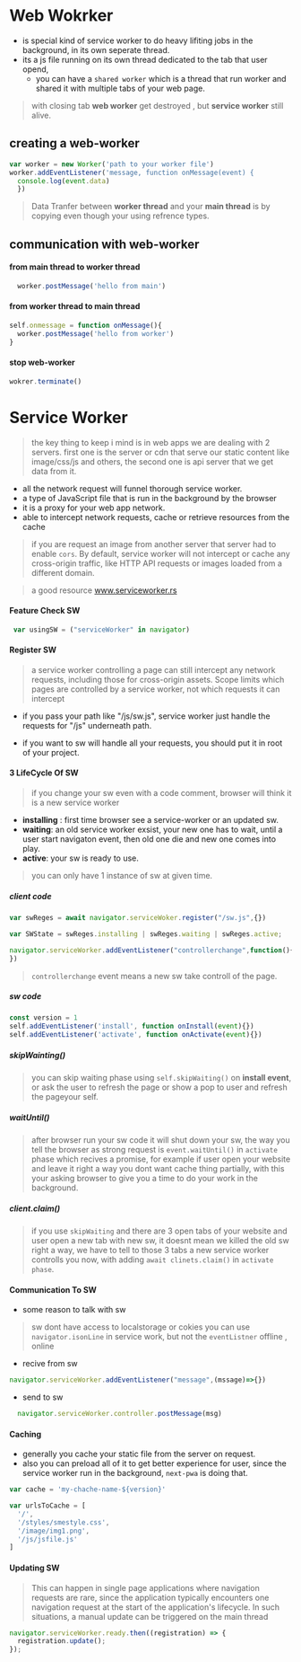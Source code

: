 
# Web Wokrker
- is special kind of service worker to do heavy lifiting jobs in the background, in its own seperate thread.
- its a js file running on its own thread dedicated to the tab that user opend,
  - you can have a `shared worker` which is a thread that run worker and shared it with multiple tabs of your web page.
> with closing tab __web worker__ get destroyed , but __service worker__ still alive.

## creating a web-worker
```javascript
var worker = new Worker('path to your worker file')
worker.addEventListener('message, function onMessage(event) {
  console.log(event.data)
  })
```

  > Data Tranfer between __worker thread__ and your __main thread__ is by copying even though your using refrence types.  
## communication with web-worker
#### from main thread to worker thread
```javascript
  worker.postMessage('hello from main')
```
#### from worker thread to main thread

```javascript
self.onmessage = function onMessage(){
  worker.postMessage('hello from worker')
}
```
#### stop web-worker
```javascript
wokrer.terminate()
```
# Service Worker
> the key thing to keep i mind is in web apps we are dealing with 2 servers. first one is the server or cdn that serve our static content like image/css/js and others, the second one is api server that we get data from it. 

- all the network request will funnel thorough service worker.
- a type of JavaScript file that is run in the background by the browser
- it is a proxy for your web app network.
- able to intercept network requests, cache or retrieve resources from the cache
> if you are request an image from another server that server had to enable `cors`.
> By default, service worker will not intercept or cache any cross-origin traffic, like HTTP API requests or images loaded from a different domain.

> a good resource www.serviceworker.rs

#### Feature Check SW
```javascript
 var usingSW = ("serviceWorker" in navigator)
```

#### Register SW

> a service worker controlling a page can still intercept any network requests, including those for cross-origin assets. Scope limits which pages are controlled by a service worker, not which requests it can intercept

- if you pass your path like "/js/sw.js", service worker just handle the requests for "/js" underneath path.

- if you want to sw will handle all your requests, you should put it in root of your project.

#### 3 LifeCycle Of SW
> if you change your sw even with a code comment, browser will think it is a new service worker
- __installing__ : first time browser see a service-worker or an updated sw.
- __waiting__: an old service worker exsist, your new one has to wait, until a user start navigaton event, then old one die and new one comes into play.
- __active__: your sw is ready to use.
> you can only have 1 instance of sw at given time.  


##### client code
```javascript
var swReges = await navigator.serviceWoker.register("/sw.js",{})

var SWState = swReges.installing | swReges.waiting | swReges.active;

navigator.serviceWorker.addEventListener("controllerchange",function(){
})
```
> `controllerchange` event means a new sw take controll of the page.

##### sw code
```javascript
const version = 1
self.addEventListener('install', function onInstall(event){})
self.addEventListener('activate', function onActivate(event){})
```
##### skipWainting()
> you can skip waiting phase using `self.skipWaiting()` on __install event__, or ask the user to refresh the page or show a pop to user and refresh the pageyour self.

##### waitUntil()
> after browser run your sw code it will shut down your sw, the way you tell the browser as strong request is `event.waitUntil()` in `activate` phase which recives a promise, for example if user open your website and leave it right a way you dont want cache thing partially, with this your asking browser to give you a time to do your work in the background. 

##### client.claim()
> if you use `skipWaiting` and there are 3 open tabs of your website and user open a new tab with new sw, it doesnt mean we killed the old sw right a way, we have to tell to those 3 tabs a new service worker controlls you now, with adding `await clinets.claim()` in `activate phase`.


#### Communication To SW
- some reason to talk with sw
> sw dont have access to localstorage or cokies
> you can use `navigator.isonLine` in service work, but not the `eventListner` offline , online
- recive from sw
```javascript
navigator.serviceWorker.addEventListener("message",(mssage)=>{})
```
- send to sw
```javascript
  navigator.serviceWorker.controller.postMessage(msg)
```
#### Caching 
- generally you cache your static file from the server on request.
- also you can preload all of it to get better experience for user, since the service worker run in the background, `next-pwa` is doing that.

```javascript
var cache = 'my-chache-name-${version}'

var urlsToCache = [
  '/',
  '/styles/smestyle.css',
  '/image/img1.png',
  '/js/jsfile.js'
]
```

#### Updating SW
>This can happen in single page applications where navigation requests are rare, since the application typically encounters one navigation request at the start of the application's lifecycle. In such situations, a manual update can be triggered on the main thread
```javascript
navigator.serviceWorker.ready.then((registration) => {
  registration.update();
});
```








